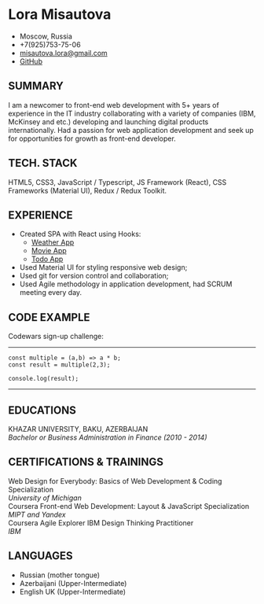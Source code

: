 # Lora Misautova

* Moscow, Russia
* +7(925)753-75-06
* [misautova.lora@gmail.com ](https://mail.google.com/mail/u/0/?fs=1&tf=cm&source=mailto&to=misautova.lora@gmail.com)
* [GitHub](https://github.com/Loramisautova)


## SUMMARY

I am a newcomer to front-end web development with 5+ years of experience in the IT industry collaborating with a variety of companies (IBM, McKinsey and etc.) developing and launching digital products internationally. Had a passion for web application development and seek up for opportunities for growth as front-end developer.

## TECH. STACK

HTML5, CSS3, JavaScript / Typescript, JS Framework (React), CSS Frameworks (Material UI), Redux / Redux Toolkit.

## EXPERIENCE

* Created SPA with React using Hooks:
   * [Weather App](https://github.com/Loramisautova/weather-app) 
   * [Movie App](https://github.com/Loramisautova/crispy-films-app)
   * [Todo App](https://github.com/Loramisautova/todo-app)
* Used Material UI for styling responsive web design;
* Used git for version control and collaboration;
* Used Agile methodology in application development, had SCRUM meeting every day.

## CODE EXAMPLE

Codewars sign-up challenge:

*********

```
const multiple = (a,b) => a * b;
const result = multiple(2,3);

console.log(result);
```
*********
## EDUCATIONS

KHAZAR UNIVERSITY, BAKU, AZERBAIJAN<br/>*Bachelor or Business Administration in Finance (2010 - 2014)*

## CERTIFICATIONS & TRAININGS

Web Design for Everybody: Basics of Web Development & Coding Specialization <br/>
*University of Michigan* <br/>
Coursera Front-end Web Development: Layout & JavaScript Specialization <br/>
*MIPT and Yandex* <br/>
Coursera Agile Explorer IBM Design Thinking Practitioner <br/>
*IBM*

## LANGUAGES

* Russian (mother tongue)
* Azerbaijani (Upper-Intermediate)
* English UK (Upper-Intermediate)